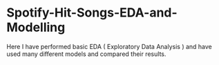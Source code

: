 # Spotify-Hit-Songs-EDA-and-Modelling
Here I have performed basic EDA ( Exploratory Data Analysis ) and have used many different models and compared their results.
